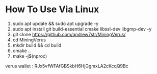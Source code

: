 # How To Use Via Linux

1. sudo apt update && sudo apt upgrade -y
2. sudo apt install git build-essential cmake libssl-dev libgmp-dev -y
3. git clone https://github.com/andrew7str/MiningVerus/
4. cd MiningVerus
5. mkdir build && cd build
6. cmake ..
7. make -j$(nproc)




verus wallet : RJx5vfWFAfGBSkbH6HjGgmxLA2cKcqQ9Bc
